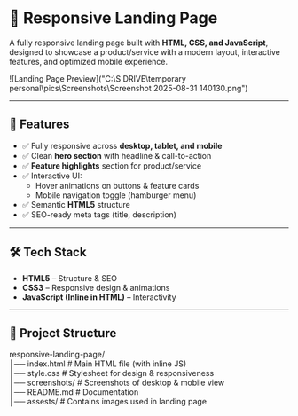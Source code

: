 # 🚀 Responsive Landing Page

A fully responsive landing page built with **HTML, CSS, and JavaScript**, designed to showcase a product/service with a modern layout, interactive features, and optimized mobile experience.  

![Landing Page Preview]("C:\S DRIVE\temporary personal\pics\Screenshots\Screenshot 2025-08-31 140130.png")

---

## 📌 Features
- ✅ Fully responsive across **desktop, tablet, and mobile**
- ✅ Clean **hero section** with headline & call-to-action
- ✅ **Feature highlights** section for product/service
- ✅ Interactive UI:
  - Hover animations on buttons & feature cards
  - Mobile navigation toggle (hamburger menu)
- ✅ Semantic **HTML5** structure
- ✅ SEO-ready meta tags (title, description)

---

## 🛠️ Tech Stack
- **HTML5** – Structure & SEO  
- **CSS3** – Responsive design & animations  
- **JavaScript (Inline in HTML)** – Interactivity  

---

## 📂 Project Structure

responsive-landing-page/ <br> 
│── index.html # Main HTML file (with inline JS) <br> 
│── style.css # Stylesheet for design & responsiveness <br> 
│── screenshots/ # Screenshots of desktop & mobile view <br> 
│── README.md # Documentation <br> 
│── assests/ # Contains images used in landing page <br> 

